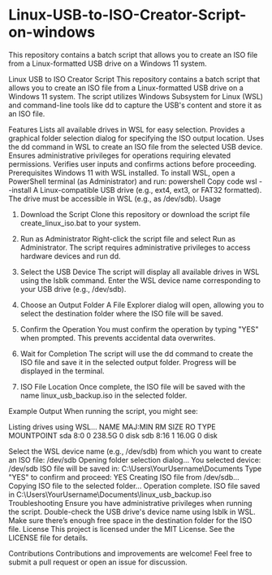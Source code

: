 # Linux-USB-to-ISO-Creator-Script-on-windows
This repository contains a batch script that allows you to create an ISO file from a Linux-formatted USB drive on a Windows 11 system.

Linux USB to ISO Creator Script
This repository contains a batch script that allows you to create an ISO file from a Linux-formatted USB drive on a Windows 11 system. The script utilizes Windows Subsystem for Linux (WSL) and command-line tools like dd to capture the USB's content and store it as an ISO file.

Features
Lists all available drives in WSL for easy selection.
Provides a graphical folder selection dialog for specifying the ISO output location.
Uses the dd command in WSL to create an ISO file from the selected USB device.
Ensures administrative privileges for operations requiring elevated permissions.
Verifies user inputs and confirms actions before proceeding.
Prerequisites
Windows 11 with WSL installed.
To install WSL, open a PowerShell terminal (as Administrator) and run:
powershell
Copy code
wsl --install
A Linux-compatible USB drive (e.g., ext4, ext3, or FAT32 formatted).
The drive must be accessible in WSL (e.g., as /dev/sdb).
Usage
1. Download the Script
Clone this repository or download the script file create_linux_iso.bat to your system.

2. Run as Administrator
Right-click the script file and select Run as Administrator. The script requires administrative privileges to access hardware devices and run dd.

3. Select the USB Device
The script will display all available drives in WSL using the lsblk command. Enter the WSL device name corresponding to your USB drive (e.g., /dev/sdb).

4. Choose an Output Folder
A File Explorer dialog will open, allowing you to select the destination folder where the ISO file will be saved.

5. Confirm the Operation
You must confirm the operation by typing "YES" when prompted. This prevents accidental data overwrites.

6. Wait for Completion
The script will use the dd command to create the ISO file and save it in the selected output folder. Progress will be displayed in the terminal.

7. ISO File Location
Once complete, the ISO file will be saved with the name linux_usb_backup.iso in the selected folder.

Example Output
When running the script, you might see:


Listing drives using WSL...
NAME   MAJ:MIN RM   SIZE RO TYPE MOUNTPOINT
sda      8:0    0 238.5G  0 disk
sdb      8:16   1   16.0G  0 disk

Select the WSL device name (e.g., /dev/sdb) from which you want to create an ISO file: /dev/sdb
Opening folder selection dialog...
You selected device: /dev/sdb
ISO file will be saved in: C:\Users\YourUsername\Documents
Type "YES" to confirm and proceed: YES
Creating ISO file from /dev/sdb...
Copying ISO file to the selected folder...
Operation complete. ISO file saved in C:\Users\YourUsername\Documents\linux_usb_backup.iso
Troubleshooting
Ensure you have administrative privileges when running the script.
Double-check the USB drive's device name using lsblk in WSL.
Make sure there’s enough free space in the destination folder for the ISO file.
License
This project is licensed under the MIT License. See the LICENSE file for details.

Contributions
Contributions and improvements are welcome! Feel free to submit a pull request or open an issue for discussion.
